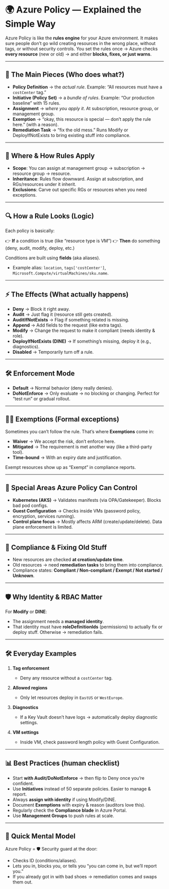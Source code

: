 # 🌍 Azure Policy — Explained the Simple Way

Azure Policy is like the **rules engine** for your Azure environment.
It makes sure people don’t go wild creating resources in the wrong place, without tags, or without security controls.
You set the rules once → Azure checks **every resource** (new or old) → and either **blocks, fixes, or just warns**.

---

## 🧱 The Main Pieces (Who does what?)

- **Policy Definition** → the _actual rule_. Example: “All resources must have a `costCenter` tag.”
- **Initiative (Policy Set)** → a _bundle of rules_. Example: “Our production baseline” with 15 rules.
- **Assignment** → _where you apply it_. At subscription, resource group, or management group.
- **Exemption** → “okay, this resource is special — don’t apply the rule here.” (with a reason).
- **Remediation Task** → “fix the old mess.” Runs Modify or DeployIfNotExists to bring existing stuff into compliance.

---

## 🎯 Where & How Rules Apply

- **Scope**: You can assign at management group → subscription → resource group → resource.
- **Inheritance**: Rules flow downward. Assign at subscription, and RGs/resources under it inherit.
- **Exclusions**: Carve out specific RGs or resources when you need exceptions.

---

## 🔍 How a Rule Looks (Logic)

Each policy is basically:

👉 **If** a condition is true (like “resource type is VM”)
👉 **Then** do something (deny, audit, modify, deploy, etc.)

Conditions are built using **fields** (aka aliases).

- Example alias: `location`, `tags['costCenter']`, `Microsoft.Compute/virtualMachines/sku.name`.

---

## ⚡ The Effects (What actually happens)

- **Deny** → Block it right away.
- **Audit** → Just flag it (resource still gets created).
- **AuditIfNotExists** → Flag if something related is missing.
- **Append** → Add fields to the request (like extra tags).
- **Modify** → Change the request to make it compliant (needs identity & role).
- **DeployIfNotExists (DINE)** → If something’s missing, deploy it (e.g., diagnostics).
- **Disabled** → Temporarily turn off a rule.

---

## 🛠️ Enforcement Mode

- **Default** → Normal behavior (deny really denies).
- **DoNotEnforce** → Only evaluate → no blocking or changing. Perfect for “test run” or gradual rollout.

---

## 🧑‍⚖️ Exemptions (Formal exceptions)

Sometimes you can’t follow the rule. That’s where **Exemptions** come in:

- **Waiver** → We accept the risk, don’t enforce here.
- **Mitigated** → The requirement is met another way (like a third-party tool).
- **Time-bound** → With an expiry date and justification.

Exempt resources show up as “Exempt” in compliance reports.

---

## 🧩 Special Areas Azure Policy Can Control

- **Kubernetes (AKS)** → Validates manifests (via OPA/Gatekeeper). Blocks bad pod configs.
- **Guest Configuration** → Checks inside VMs (password policy, encryption, services running).
- **Control plane focus** → Mostly affects ARM (create/update/delete). Data plane enforcement is limited.

---

## 🔁 Compliance & Fixing Old Stuff

- New resources are checked **at creation/update time**.
- Old resources → need **remediation tasks** to bring them into compliance.
- Compliance states: **Compliant / Non-compliant / Exempt / Not started / Unknown**.

---

## 🛡️ Why Identity & RBAC Matter

For **Modify** or **DINE**:

- The assignment needs a **managed identity**.
- That identity must have **roleDefinitionIds** (permissions) to actually fix or deploy stuff.
  Otherwise → remediation fails.

---

## 🛠️ Everyday Examples

1. **Tag enforcement**

   - Deny any resource without a `costCenter` tag.

2. **Allowed regions**

   - Only let resources deploy in `EastUS` or `WestEurope`.

3. **Diagnostics**

   - If a Key Vault doesn’t have logs → automatically deploy diagnostic settings.

4. **VM settings**

   - Inside VM, check password length policy with Guest Configuration.

---

## 📊 Best Practices (human checklist)

- Start **with Audit/DoNotEnforce** → then flip to Deny once you’re confident.
- Use **Initiatives** instead of 50 separate policies. Easier to manage & report.
- Always **assign with identity** if using Modify/DINE.
- Document **Exemptions** with expiry & reason (auditors love this).
- Regularly check the **Compliance blade** in Azure Portal.
- Use **Management Groups** to push rules at scale.

---

## 🚀 Quick Mental Model

Azure Policy = 🛡️ Security guard at the door:

- Checks ID (conditions/aliases).
- Lets you in, blocks you, or tells you “you can come in, but we’ll report you.”
- If you already got in with bad shoes → remediation comes and swaps them out.
